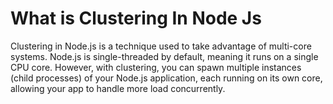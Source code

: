 # What is Clustering In Node Js

Clustering in Node.js is a technique used to take advantage of multi-core systems. Node.js is single-threaded by default, meaning it runs on a single CPU core. However, with clustering, you can spawn multiple instances (child processes) of your Node.js application, each running on its own core, allowing your app to handle more load concurrently.



